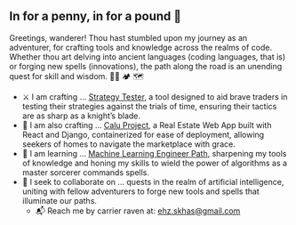 ## In for a penny, in for a pound 🎲

Greetings, wanderer! Thou hast stumbled upon my journey as an adventurer, for crafting tools and knowledge across the realms of code. Whether thou art delving into ancient languages (coding languages, that is) or forging new spells (innovations), the path along the road is an unending quest for skill and wisdom. 🧙‍♂️ 🏕️ 🗺️

- ⚔️ I am crafting ... [Strategy Tester](https://github.com/Sylvan54/Strategy-Tester), a tool designed to aid brave traders in testing their strategies against the trials of time, ensuring their tactics are as sharp as a knight’s blade.
- 📜 I am also crafting ... [Calu Project](https://github.com/ehzSkhaS/Calu-Project), a Real Estate Web App built with React and Django, containerized for ease of deployment, allowing seekers of homes to navigate the marketplace with grace.
- 🌱 I am learning ... [Machine Learning Engineer Path](https://www.cloudskillsboost.google/paths/17), sharpening my tools of knowledge and honing my skills to wield the power of algorithms as a master sorcerer commands spells.
- 🏰 I seek to collaborate on ... quests in the realm of artificial intelligence, uniting with fellow adventurers to forge new tools and spells that illuminate our paths.
  - 📬 Reach me by carrier raven at: ehz.skhas@gmail.com

<!--
**ehzSkhaS/ehzSkhaS** is a ✨ _special_ ✨ repository because its `README.md` (this file) appears on your GitHub profile.
-->
